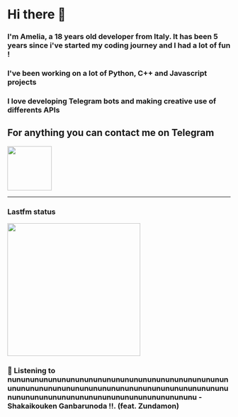 # Hi there 👋
### I'm Amelia, a 18 years old developer from Italy. It has been 5 years since i've started my coding journey and I had a lot of fun !
### I've been working on a lot of Python, C++ and Javascript projects
### I love developing Telegram bots and making creative use of differents APIs


## For anything you can contact me on Telegram 
[<img src="https://upload.wikimedia.org/wikipedia/commons/thumb/8/83/Telegram_2019_Logo.svg/800px-Telegram_2019_Logo.svg.png" height=100px>](https://t.me/lmpostor_syndrome)

<!-- lastfm status starts -->
<div>
    		      <hr>
    		      <h3>Lastfm status</h3>
	              <img width="300" height="300" src="https://lastfm.freetls.fastly.net/i/u/300x300/503846eddc7336eece9d34d17fe9f503.jpg" >
		              <h3> 🎵 Listening to nunununununununununununununununununununununununununununununununununununununununununununununununununununununununununununununununununununununu - Shakaikouken Ganbarunoda !!. (feat. Zundamon)</h3>
    </div> 
<!-- lastfm status ends -->
